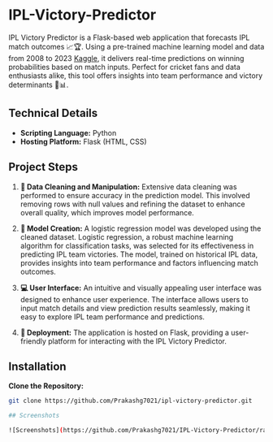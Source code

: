 # IPL-Victory-Predictor
IPL Victory Predictor is a Flask-based web application that forecasts IPL match outcomes 📈🏆. Using a pre-trained machine learning model and data from 2008 to 2023 [Kaggle](https://www.kaggle.com/datasets/patrickb1912/ipl-complete-dataset-20082020/data), it delivers real-time predictions on winning probabilities based on match inputs. Perfect for cricket fans and data enthusiasts alike, this tool offers insights into team performance and victory determinants 💪📊.

## Technical Details

- **Scripting Language:** Python
- **Hosting Platform:** Flask (HTML, CSS)


## Project Steps

1. **🧹 Data Cleaning and Manipulation:**
   Extensive data cleaning was performed to ensure accuracy in the prediction model. This involved removing rows with null values and refining the dataset to enhance overall quality, which improves model performance.

2. **🔬 Model Creation:**
   A logistic regression model was developed using the cleaned dataset. Logistic regression, a robust machine learning algorithm for classification tasks, was selected for its effectiveness in predicting IPL team victories. The model, trained on historical IPL data, provides insights into team performance and factors influencing match outcomes.

3. **💻 User Interface:**
   An intuitive and visually appealing user interface was designed to enhance user experience. The interface allows users to input match details and view prediction results seamlessly, making it easy to explore IPL team performance and predictions.

4. **🚀 Deployment:**
   The application is hosted on Flask, providing a user-friendly platform for interacting with the IPL Victory Predictor.

## Installation

**Clone the Repository:**
   ```bash
   git clone https://github.com/Prakashg7021/ipl-victory-predictor.git

## Screenshots

![Screenshots](https://github.com/Prakashg7021/IPL-Victory-Predictor/raw/main/IPL%20Victory%20Predictor%20Project/screenshots.png)


